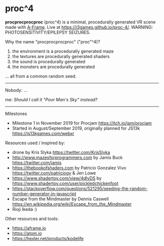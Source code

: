 # proc^4

**procprocprocproc** (proc^4) is a minimal, procedurally generated VR scene made with [A-Frame](https://aframe.io). Live at https://i3games.github.io/proc-4/. WARNING: PHOTOSENSITIVITY/EPILEPSY SEIZURES.

Why the name "procprocprocproc" ("proc"^4)?

1. the environment is a procedurally generated maze
2. the textures are procedurally generated shaders
3. the sound is procedurally generated
4. the monsters are procedurally generated

... all from a common random seed.

---

Nobody: ...

me: _Should I call it "Poor Man's Sky" instead?_

---

Milestones

- Milestone 1 in November 2019 for Procjam https://itch.io/jam/procjam
- Started in August/September 2019, originally planned for JS13k https://js13kgames.com/webxr



Resources used / inspired by:

- drone by Kris Slyka https://twitter.com/KrisSlyka  
- http://www.mazesforprogrammers.com by Jamis Buck https://twitter.com/jamis  
- https://thebookofshaders.com by Patricio Gonzalez Vivo https://twitter.com/patriciogv & Jen Lowe
- https://www.shadertoy.com/view/4dlyDS by https://www.shadertoy.com/user/pickledchickenfoot  
- https://stackoverflow.com/questions/521295/seeding-the-random-number-generator-in-javascript  
- Escape from the Mindmaster by Dennis Caswell https://en.wikipedia.org/wiki/Escape_from_the_Mindmaster
- Rioji Ikeda :)

Other resources and tools:

- https://aframe.io  
- https://atom.io
- https://hexler.net/products/kodelife
